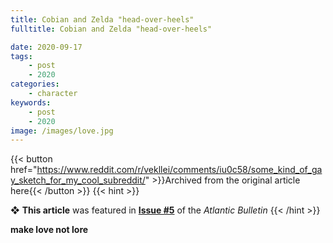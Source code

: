 ```yaml
---
title: Cobian and Zelda "head-over-heels"
fulltitle: Cobian and Zelda "head-over-heels"

date: 2020-09-17
tags:
    - post
    - 2020
categories:
    - character
keywords:
    - post
    - 2020
image: /images/love.jpg
---
```

{{< button href="https://www.reddit.com/r/vekllei/comments/iu0c58/some_kind_of_gay_sketch_for_my_cool_subreddit/" >}}Archived from the original article here{{< /button >}}
{{< hint >}}

❖ **This article** was featured in [**Issue #5**](/newsdesk/bulletin/2020/5) of the *Atlantic Bulletin*
{{< /hint >}}

**make love not lore**
